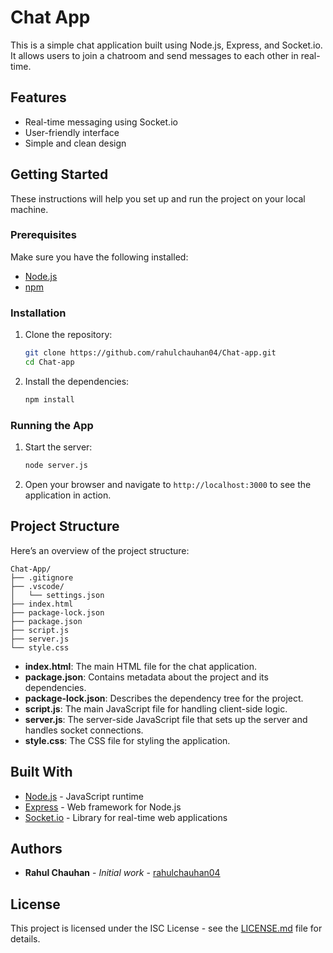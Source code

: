 # Chat App

This is a simple chat application built using Node.js, Express, and Socket.io. It allows users to join a chatroom and send messages to each other in real-time.

## Features

- Real-time messaging using Socket.io
- User-friendly interface
- Simple and clean design

## Getting Started

These instructions will help you set up and run the project on your local machine.

### Prerequisites

Make sure you have the following installed:

- [Node.js](https://nodejs.org/)
- [npm](https://www.npmjs.com/)

### Installation

1. Clone the repository:

   ```bash
   git clone https://github.com/rahulchauhan04/Chat-app.git
   cd Chat-app

2. Install the dependencies:

   ```bash
   npm install
   ```

### Running the App

1. Start the server:

   ```bash
   node server.js
   ```

2. Open your browser and navigate to `http://localhost:3000` to see the application in action.

## Project Structure

Here’s an overview of the project structure:

```
Chat-App/
├── .gitignore
├── .vscode/
│   └── settings.json
├── index.html
├── package-lock.json
├── package.json
├── script.js
├── server.js
└── style.css
```

- **index.html**: The main HTML file for the chat application.
- **package.json**: Contains metadata about the project and its dependencies.
- **package-lock.json**: Describes the dependency tree for the project.
- **script.js**: The main JavaScript file for handling client-side logic.
- **server.js**: The server-side JavaScript file that sets up the server and handles socket connections.
- **style.css**: The CSS file for styling the application.

## Built With

- [Node.js](https://nodejs.org/) - JavaScript runtime
- [Express](https://expressjs.com/) - Web framework for Node.js
- [Socket.io](https://socket.io/) - Library for real-time web applications

## Authors

- **Rahul Chauhan** - *Initial work* - [rahulchauhan04](https://github.com/rahulchauhan04)

## License

This project is licensed under the ISC License - see the [LICENSE.md](LICENSE.md) file for details.
